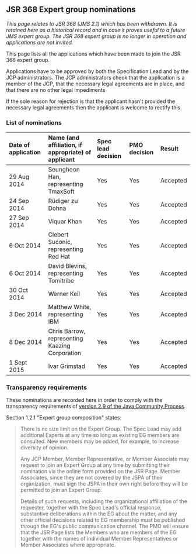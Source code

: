 ## JSR 368 Expert group nominations

_This page relates to JSR 368 (JMS 2.1) which has been withdrawn. It is retained here as a historical record and in case it proves useful to a future JMS expert group. The JSR 368 expert group is no longer in operation and applications are not invited._

This page lists all the applications which have been made to join the JSR 368 expert group. 

Applications have to be approved by both the Specification Lead and by the JCP administrators. The JCP administrators check that the application is a member of the JCP, that the necessary legal agreements are in place, and that there are no other legal impediments

If the sole reason for rejection is that the applicant hasn't provided the necessary legal agreements then the applicant is welcome to rectify this.

### List of nominations

**Date of application** | **Name (and affiliation, if appropriate) of applicant** | **Spec lead decision** | **PMO decision** | **Result**
:--- | :--- | :--- | :--- | :---
29 Aug 2014 | Seunghoon Han, representing TmaxSoft  | Yes | Yes | Accepted
24 Sep 2014 | Rüdiger zu Dohna | Yes | Yes | Accepted
27 Sep 2014 | Viquar Khan | Yes | Yes | Accepted
6 Oct 2014 | Clebert Suconic, representing Red Hat | Yes | Yes | Accepted
6 Oct 2014 | David Blevins, representing Tomitribe | Yes | Yes | Accepted
30 Oct 2014 | Werner Keil | Yes | Yes | Accepted
3 Dec 2014 | Matthew White, representing IBM | Yes | Yes | Accepted
8 Dec 2014 | Chris Barrow, representing Kaazing Corporation | Yes | Yes | Accepted
1 Sept 2015 | Ivar Grimstad | Yes | Yes | Accepted

### Transparency requirements

These nominations are recorded here in order to comply with the transparency requirements of  [version 2.9 of the Java Community Process](https://jcp.org/en/procedures/jcp2). 

Section 1.2.1 "Expert group composition" states:

>There is no size limit on the Expert Group. 
>The Spec Lead may add additional Experts at any time so long as existing EG members are consulted. 
>New members may be added, for example, to increase diversity of opinion.
>
>Any JCP Member, Member Representative, or Member Associate may request to join an Expert Group at any time 
>by submitting their nomination via the online form provided on the JSR Page. 
>Member Associates, since they are not covered by the JSPA of their organization, must sign the JSPA 
>in their own right before they will be permitted to join an Expert Group.
>
>Details of such requests, including the organizational affiliation of the requester, 
>together with the Spec Lead's official response, substantive deliberations within the EG about the matter, 
>and any other official decisions related to EG membership must be published through the EG's public communication channel. 
>The PMO will ensure that the JSR Page lists the Members who are members of the EG 
> together with the names of individual Member Representatives or Member Associates where appropriate. 

